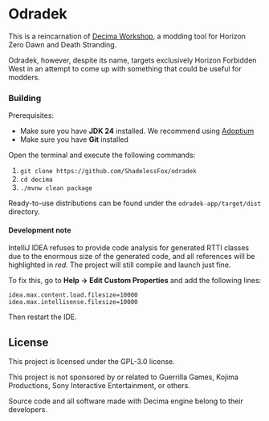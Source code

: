 # Odradek

This is a reincarnation of [Decima Workshop](https://github.com/ShadelessFox/decima), a modding tool
for Horizon Zero Dawn and Death Stranding.

Odradek, however, despite its name, targets exclusively
Horizon Forbidden West in an attempt to come up with something that could be useful for modders.

### Building

Prerequisites:
- Make sure you have **JDK 24** installed. We recommend using [Adoptium](https://adoptium.net/temurin/releases/?arch=x64&version=17&package=jdk)
- Make sure you have **Git** installed

Open the terminal and execute the following commands:
1. `git clone https://github.com/ShadelessFox/odradek`
2. `cd decima`
3. `./mvnw clean package`

Ready-to-use distributions can be found under the `odradek-app/target/dist` directory.

#### Development note

IntelliJ IDEA refuses to provide code analysis for generated RTTI classes due to the enormous size of the generated
code, and all references will be highlighted in _red_. The project will still compile and launch just fine.

To fix this, go to **Help -> Edit Custom Properties** and add the following lines:

```properties
idea.max.content.load.filesize=10000
idea.max.intellisense.filesize=10000
```

Then restart the IDE.

## License
This project is licensed under the GPL-3.0 license.

This project is not sponsored by or related to Guerrilla Games, Kojima Productions, Sony Interactive Entertainment, or others.

Source code and all software made with Decima engine belong to their developers.

